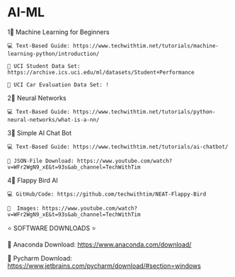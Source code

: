 # AI-ML

1⃣  Machine Learning for Beginners

    💻 Text-Based Guide: https://www.techwithtim.net/tutorials/machine-learning-python/introduction/
    
    💾 UCI Student Data Set: https://archive.ics.uci.edu/ml/datasets/Student+Performance
    
    💾 UCI Car Evaluation Data Set: !

2⃣  Neural Networks 

    💻 Text-Based Guide: https://www.techwithtim.net/tutorials/python-neural-networks/what-is-a-nn/

3⃣  Simple AI Chat Bot 

    💻 Text-Based Guide: https://www.techwithtim.net/tutorials/ai-chatbot/
    
    💾 JSON-File Download: https://www.youtube.com/watch?v=WFr2WgN9_xE&t=93s&ab_channel=TechWithTim

4⃣  Flappy Bird AI

    💻 GitHub/Code: https://github.com/techwithtim/NEAT-Flappy-Bird
    
    💾  Images: https://www.youtube.com/watch?v=WFr2WgN9_xE&t=93s&ab_channel=TechWithTim

⭐ SOFTWARE DOWNLOADS ⭐

🔗 Anaconda Download: https://www.anaconda.com/download/

🔗 Pycharm Download: https://www.jetbrains.com/pycharm/download/#section=windows
